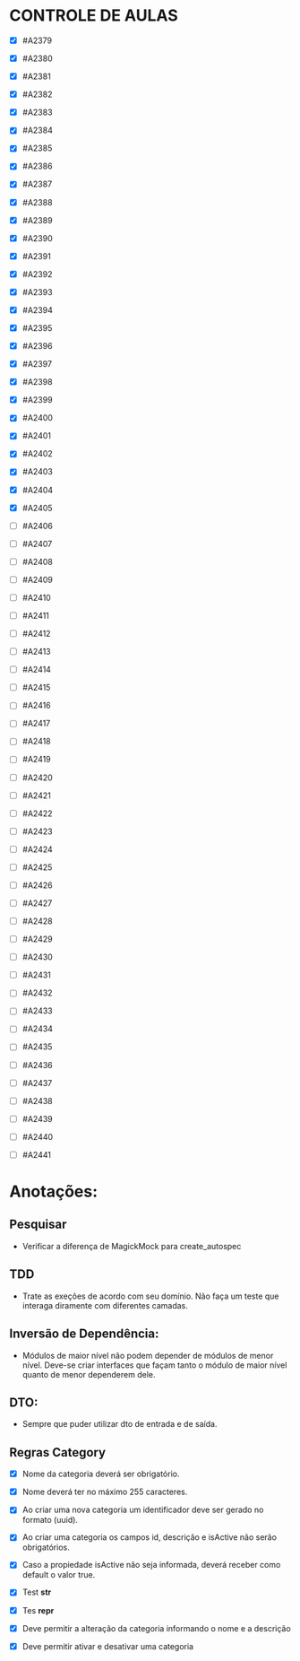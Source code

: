 # CONTROLE DE AULAS

- [x] #A2379
- [x] #A2380
- [x] #A2381
- [x] #A2382
- [x] #A2383
- [x] #A2384
- [x] #A2385
- [x] #A2386
- [x] #A2387
- [x] #A2388
- [x] #A2389
- [x] #A2390
- [x] #A2391
- [x] #A2392
- [x] #A2393
- [x] #A2394
- [x] #A2395
- [x] #A2396
- [x] #A2397
- [x] #A2398
- [x] #A2399
- [x] #A2400
- [x] #A2401
- [x] #A2402
- [x] #A2403
- [x] #A2404
- [x] #A2405
- [ ] #A2406
- [ ] #A2407
- [ ] #A2408
- [ ] #A2409
- [ ] #A2410
- [ ] #A2411
- [ ] #A2412
- [ ] #A2413
- [ ] #A2414
- [ ] #A2415
- [ ] #A2416
- [ ] #A2417
- [ ] #A2418
- [ ] #A2419
- [ ] #A2420
- [ ] #A2421
- [ ] #A2422
- [ ] #A2423
- [ ] #A2424
- [ ] #A2425
- [ ] #A2426
- [ ] #A2427
- [ ] #A2428
- [ ] #A2429
- [ ] #A2430
- [ ] #A2431
- [ ] #A2432
- [ ] #A2433
- [ ] #A2434
- [ ] #A2435
- [ ] #A2436
- [ ] #A2437
- [ ] #A2438
- [ ] #A2439
- [ ] #A2440
- [ ] #A2441


# Anotações:

## Pesquisar
- Verificar a diferença de MagickMock para create_autospec


## TDD
- Trate as exeções de acordo com seu domínio. Não faça um teste que interaga diramente com diferentes camadas.

## Inversão de Dependência:
- Módulos de maior nível não podem depender de módulos de menor nível. Deve-se criar interfaces que façam tanto o módulo de maior nível quanto de menor dependerem dele.

## DTO:
- Sempre que puder utilizar dto de entrada e de saída.

## Regras Category
- [x] Nome da categoria deverá ser obrigatório.
- [x] Nome deverá ter no máximo 255 caracteres.
- [x] Ao criar uma nova categoria um identificador deve ser gerado no formato (uuid).
- [x] Ao criar uma categoria os campos id, descrição e isActive não serão obrigatórios.
- [x] Caso a propiedade isActive não seja informada, deverá receber como default o valor true.
- [x] Test __str__
- [x] Tes __repr__
- [x] Deve permitir a alteração da categoria informando o nome e a descrição
- [X] Deve permitir ativar e desativar uma categoria

